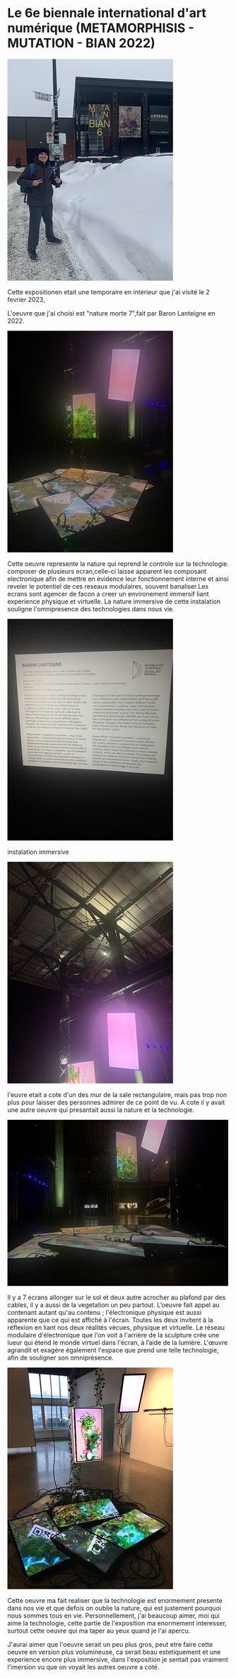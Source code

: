 # Le 6e biennale international d'art numérique (METAMORPHISIS - MUTATION - BIAN 2022)

![photo devant entrer](https://github.com/Ferylane/H23_V13_INSPIRATIONS_FERRANTELAMBERT/blob/main/BIAN/photo/photo_devant_entrer.png)

Cette expositionen etait une temporaire en intérieur que j'ai visité le 2 fevrier 2023,

L'oeuvre que j'ai choisi est "nature morte 7",fait par Baron Lanteigne en 2022.

![photo euvre 04](https://github.com/Ferylane/H23_V13_INSPIRATIONS_FERRANTELAMBERT/blob/main/BIAN/photo/photo_oeuvre_04.png)

Cette oeuvre represente la nature qui reprend le controle sur la technologie. composer de plusieurs ecran,celle-ci laisse apparent les composant electronique afin de mettre en evidence leur fonctionnement interne et ainsi reveler le potentiel de ces reseaux modulaires, souvent banaliser.Les ecrans sont agencer de facon a creer un environement immersif liant experience physique et virtuelle. La nature immersive de cette instalation souligne l'omnipresence des technologies dans nous vie.

![photo info](https://github.com/Ferylane/H23_V13_INSPIRATIONS_FERRANTELAMBERT/blob/main/BIAN/photo/photo_info.png)

instalation immersive

![photo instalation](https://github.com/Ferylane/H23_V13_INSPIRATIONS_FERRANTELAMBERT/blob/main/BIAN/photo/photo_instalation.png)

l'euvre etait a cote d'un des mur de la sale rectangulaire, mais pas trop non plus pour laisser des personnes admirer de ce point de vu. A cote il y avait une autre oeuvre qui presantait aussi la nature et la technologie.

![photo oeuvre 01](https://github.com/Ferylane/H23_V13_INSPIRATIONS_FERRANTELAMBERT/blob/main/BIAN/photo/photo_oeuvre_01.png)

Il y a 7 ecrans allonger sur le sol et deux autre acrocher au plafond par des cables, il y a aussi de la vegetation un peu partout. L’oeuvre fait appel au contenant autant qu'au contenu ; l'électronique physique est aussi apparente que ce qui est affiché à l'écran. Toutes les deux invitent à la réflexion en liant nos deux réalités vécues, physique et virtuelle. Le réseau modulaire d'électronique que l'on voit à l'arrière de la sculpture crée une lueur qui étend le monde virtuel dans l'écran, à l’aide de la lumière. L'œuvre agrandit et exagère également l'espace que prend une telle technologie, afin de souligner son omniprésence.

![instalation_composante](https://github.com/Ferylane/H23_V13_INSPIRATIONS_FERRANTELAMBERT/blob/main/BIAN/photo/instalation_composante.png)

Cette oeuvre ma fait realiser que la technologie est enormement presente dans nos vie et que defois on oublie la nature, qui est justement pourquoi nous sommes tous en vie. Personnellement, j'ai beaucoup aimer, moi qui aime la technologie, cette partie de l'exposition ma enormement interesser, surtout cette oeuvre qui ma taper au yeux quand je l'ai apercu.

J'aurai aimer que l'oeuvre serait un peu plus gros, peut etre faire cette oeuvre en version plus volumineuse, ca serait beau estetiquement et une experience encore plus immersive, dans l'exposition je sentait pas vraiment l'imersion vu que on voyait les autres oeuvre a coté.

